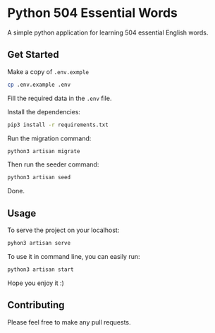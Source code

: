 # Python 504 Essential Words

A simple python application for learning 504 essential English words.

## Get Started
Make a copy of `.env.exmple`
```bash
cp .env.example .env
```
Fill the required data in the `.env` file.

Install the dependencies: 
```bash
pip3 install -r requirements.txt
```
Run the migration command:
```bash
python3 artisan migrate
```
Then run the seeder command:
```bash
python3 artisan seed
```
Done.

## Usage
To serve the project on your localhost:
```bash
pyhon3 artisan serve
```
To use it in command line, you can easily run: 
```bash
python3 artisan start
```
Hope you enjoy it :)

## Contributing
Please feel free to make any pull requests.
